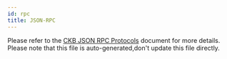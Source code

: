 ```yaml
---
id: rpc
title: JSON-RPC
---
```


Please refer to the [CKB JSON RPC Protocols](https://github.com/nervosnetwork/ckb/blob/master/rpc/README.md) document for more details. Please note that this file is auto-generated,don't update this file directly.